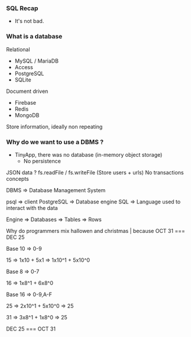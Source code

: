 ### SQL Recap

- It's not bad.

### What is a database

Relational

- MySQL / MariaDB
- Access
- PostgreSQL
- SQLite

Document driven
- Firebase
- Redis
- MongoDB

Store information, ideally non repeating


### Why do we want to use a DBMS ?

- TinyApp, there was no database (in-memory object storage)
  - No persistence
  
JSON data ? fs.readFile / fs.writeFile (Store users + urls)
No transactions concepts


DBMS => Database Management System

psql => client
PostgreSQL => Database engine
SQL => Language used to interact with the data 



Engine => Databases => Tables => Rows


Why do programmers mix hallowen and christmas | because OCT 31 === DEC 25


Base 10 => 0-9

15 => 1x10 + 5x1 => 1x10^1 + 5x10^0


Base 8 => 0-7

16 => 1x8^1 + 6x8^0


Base 16 => 0-9,A-F



25 => 2x10^1 + 5x10^0 => 25

31 => 3x8^1 + 1x8^0 => 25


DEC 25 === OCT 31